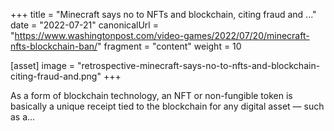 +++
title = "Minecraft says no to NFTs and blockchain, citing fraud and ..."
date = "2022-07-21"
canonicalUrl = "https://www.washingtonpost.com/video-games/2022/07/20/minecraft-nfts-blockchain-ban/"
fragment = "content"
weight = 10

[asset]
    image = "retrospective-minecraft-says-no-to-nfts-and-blockchain-citing-fraud-and.png"
+++

As a form of blockchain technology, an NFT or non-fungible token is 
basically a unique receipt tied to the blockchain for any digital asset — 
such as a...
